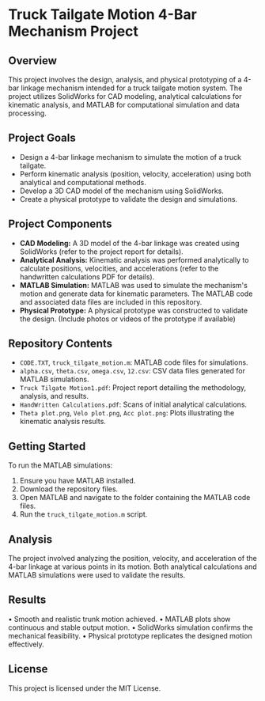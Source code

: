 # Truck Tailgate Motion 4-Bar Mechanism Project #

## Overview

This project involves the design, analysis, and physical prototyping of a 4-bar linkage mechanism intended for a truck tailgate motion system. The project utilizes SolidWorks for CAD modeling, analytical calculations for kinematic analysis, and MATLAB for computational simulation and data processing.

## Project Goals

*   Design a 4-bar linkage mechanism to simulate the motion of a truck tailgate.
*   Perform kinematic analysis (position, velocity, acceleration) using both analytical and computational methods.
*   Develop a 3D CAD model of the mechanism using SolidWorks.
*   Create a physical prototype to validate the design and simulations.

## Project Components

*   **CAD Modeling:** A 3D model of the 4-bar linkage was created using SolidWorks (refer to the project report for details).
*   **Analytical Analysis:** Kinematic analysis was performed analytically to calculate positions, velocities, and accelerations (refer to the handwritten calculations PDF for details).
*   **MATLAB Simulation:** MATLAB was used to simulate the mechanism's motion and generate data for kinematic parameters. The MATLAB code and associated data files are included in this repository.
*   **Physical Prototype:** A physical prototype was constructed to validate the design. (Include photos or videos of the prototype if available)

## Repository Contents

*   `CODE.TXT`, `truck_tilgate_motion.m`: MATLAB code files for simulations.
*   `alpha.csv`, `theta.csv`, `omega.csv`, `12.csv`: CSV data files generated for MATLAB simulations.
*   `Truck Tilgate Motion1.pdf`: Project report detailing the methodology, analysis, and results.
*   `HandWritten Calculations.pdf`: Scans of initial analytical calculations.
*   `Theta plot.png`, `Velo plot.png`, `Acc plot.png`: Plots illustrating the kinematic analysis results.

## Getting Started

To run the MATLAB simulations:

1.  Ensure you have MATLAB installed.
2.  Download the repository files.
3.  Open MATLAB and navigate to the folder containing the MATLAB code files.
4.  Run the `truck_tilgate_motion.m` script.

## Analysis

The project involved analyzing the position, velocity, and acceleration of the 4-bar linkage at various points in its motion. Both analytical calculations and MATLAB simulations were used to validate the results.

## Results

• Smooth and realistic trunk motion achieved.
• MATLAB plots show continuous and stable output motion.
• SolidWorks simulation confirms the mechanical feasibility.
• Physical prototype replicates the designed motion effectively.

## License

This project is licensed under the MIT License.
